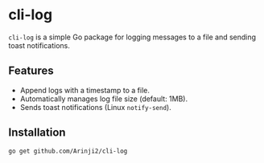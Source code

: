 # cli-log

`cli-log` is a simple Go package for logging messages to a file and sending toast notifications.

## Features

- Append logs with a timestamp to a file.
- Automatically manages log file size (default: 1MB).
- Sends toast notifications (Linux `notify-send`).

## Installation

```bash
go get github.com/Arinji2/cli-log
```
